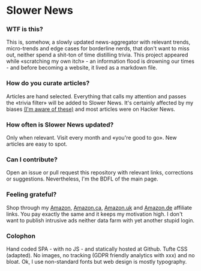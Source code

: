 # Slower News

### WTF is this?

This is, somehow, a slowly updated news-aggregator with relevant trends, micro-trends and edge cases for borderline nerds, that don't want to miss out, neither spend a shit-ton of time distilling trivia.
This project appeared while «scratching my own itch» - an information flood is drowning our times - and before becoming a website, it lived as a markdown file.

### How do you curate articles?

Articles are hand selected. Everything that calls my attention and passes the «trivia filter» will be added to Slower News. It's certainly affected by my biases <a href="https://github.com/slownews/wisdom-tldr-guide/blob/master/FAQ%20%26%20CHANGELOG.md#what-are-your-main-biases">(I'm aware of these)</a> and most articles were on Hacker News.

### How often is Slower News updated?

Only when relevant. Visit every month and «you're good to go». New articles are easy to spot.

### Can I contribute?

Open an issue or pull request this repository with relevant links, corrections or suggestions. Nevertheless, I'm the BDFL of the main page.

### Feeling grateful?

Shop through my <a href="https://amzn.to/2xAL8zb">Amazon</a>, <a href="https://amzn.to/2xvNQ9k">Amazon.ca</a>, <a href="https://amzn.to/2JcTuUC">Amazon.uk</a> and <a href="https://amzn.to/2YtjT5A">Amazon.de</a> affiliate links. You pay exactly the same and it keeps my motivation high. I don't want to publish intrusive ads neither data farm with yet another stupid login.

### Colophon

Hand coded SPA - with no JS - and statically hosted at Github. Tufte CSS (adapted). No images, no tracking (GDPR friendly analytics with xxx) and no bloat. Ok, I use non-standard fonts but web design is mostly typography.